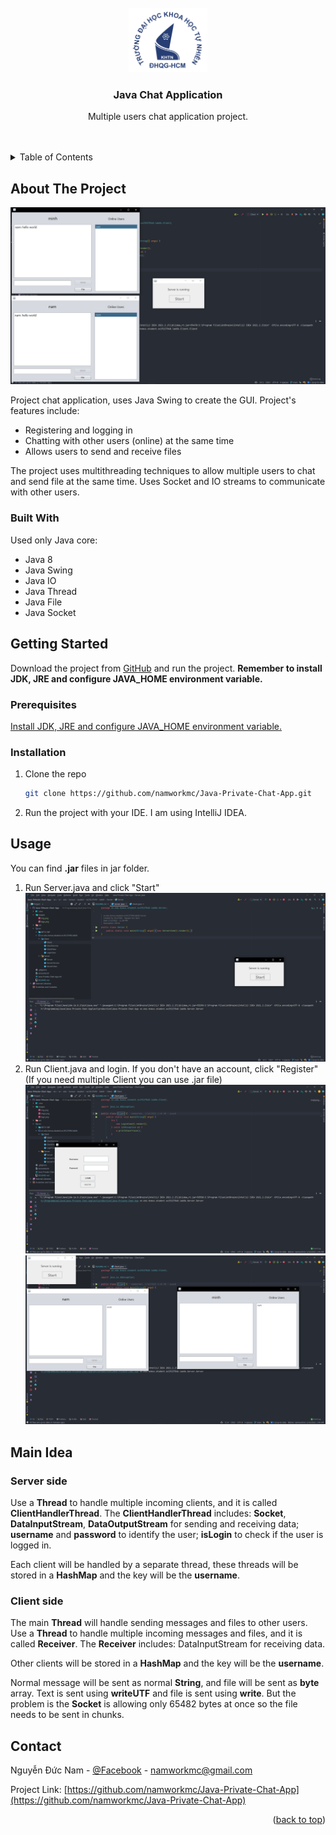 <div id="top"></div>
<!--
*** Thanks for checking out the Best-README-Template. If you have a suggestion
*** that would make this better, please fork the repo and create a pull request
*** or simply open an issue with the tag "enhancement".
*** Don't forget to give the project a star!
*** Thanks again! Now go create something AMAZING! :D
-->



<!-- PROJECT SHIELDS -->
<!--
*** I'm using markdown "reference style" links for readability.
*** Reference links are enclosed in brackets [ ] instead of parentheses ( ).
*** See the bottom of this document for the declaration of the reference variables
*** for contributors-url, forks-url, etc. This is an optional, concise syntax you may use.
*** https://www.markdownguide.org/basic-syntax/#reference-style-links
-->

[comment]: <> ([![Contributors][contributors-shield]][contributors-url])

[comment]: <> ([![Forks][forks-shield]][forks-url])

[comment]: <> ([![Stargazers][stars-shield]][stars-url])

[comment]: <> ([![Issues][issues-shield]][issues-url])

[comment]: <> ([![MIT License][license-shield]][license-url])

[comment]: <> ([![LinkedIn][linkedin-shield]][linkedin-url])



<!-- PROJECT LOGO -->
<br />
<div align="center">
  <a href="https://github.com/namworkmc/Project-A-star-Path-Finding">
    <img src="images/logo.png" alt="Logo" width="25%">
  </a>

<h3 align="center">Java Chat Application</h3>

  <p align="center">
    Multiple users chat application project.
    <br />
    <br />
    <br />
  </p>
</div>



<!-- TABLE OF CONTENTS -->
<details>
  <summary>Table of Contents</summary>
  <ol>
    <li>
      <a href="#about-the-project">About The Project</a>
      <ul>
        <li><a href="#built-with">Built With</a></li>
      </ul>
    </li>
    <li>
      <a href="#getting-started">Getting Started</a>
      <ul>
        <li><a href="#prerequisites">Prerequisites</a></li>
        <li><a href="#installation">Installation</a></li>
      </ul>
    </li>
    <li><a href="#usage">Usage</a></li>
    <li><a href="#idea">Idea</a></li>
    <li><a href="#contact">Contact</a></li>
  </ol>
</details>



<!-- ABOUT THE PROJECT -->
<a id="about-the-project"></a>

## About The Project

[![Product Name Screen Shot][product-screenshot]]()

Project chat application, uses Java Swing to create the GUI. Project's features include:

- Registering and logging in
- Chatting with other users (online) at the same time
- Allows users to send and receive files

The project uses multithreading techniques to allow multiple users to chat and send file at the same time. Uses Socket
and IO streams to communicate with other users.

<a id="built-with"></a>

### Built With

Used only Java core:

- Java 8
- Java Swing
- Java IO
- Java Thread
- Java File
- Java Socket

<!-- GETTING STARTED -->
<a id="getting-started"></a>

## Getting Started

Download the project from [GitHub](https://github.com/namworkmc/Java-Private-Chat-App.git) and run the project.
**Remember to install JDK, JRE and configure JAVA_HOME environment variable.**

<a id="prerequisites"></a>

### Prerequisites

[Install JDK, JRE and configure JAVA_HOME environment variable.](https://youtu.be/IJ-PJbvJBGs)

<a id="installation"></a>

### Installation

1. Clone the repo
   ```sh
   git clone https://github.com/namworkmc/Java-Private-Chat-App.git
   ```
2. Run the project with your IDE. I am using IntelliJ IDEA.

<!-- USAGE EXAMPLES -->
<a id="usage"></a>

## Usage

You can find **.jar** files in jar folder.

1. Run Server.java and click "Start"
   ![img.png](images/img2.png)
2. Run Client.java and login. If you don't have an account, click "Register"
   (If you need multiple Client you can use .jar file)
   ![img.png](images/img3.png)
   ![img_1.png](images/img4.png)

<!-- IDEA -->
<a id="idea"></a>

## Main Idea

### Server side
Use a **Thread** to handle multiple incoming clients, and it is called **ClientHandlerThread**. 
The **ClientHandlerThread** includes: **Socket**, **DataInputStream**, **DataOutputStream** for sending and receiving data;
**username** and **password** to identify the user; **isLogin** to check if the user is logged in.

Each client will be handled by a separate thread, these threads will be stored in a **HashMap** and the key will be the **username**.

### Client side
The main **Thread** will handle sending messages and files to other users.
Use a **Thread** to handle multiple incoming messages and files, and it is called **Receiver**.
The **Receiver** includes: DataInputStream for receiving data.

Other clients will be stored in a **HashMap** and the key will be the **username**.

Normal message will be sent as normal **String**, and file will be sent as **byte** array.
Text is sent using **writeUTF** and file is sent using **write**.
But the problem is the **Socket** is allowing only 65482 bytes at once so
the file needs to be sent in chunks.

<!-- CONTACT -->
<a id="contact"></a>

## Contact

Nguyễn Đức Nam - [@Facebook](https://www.facebook.com/DucNamHCMUS) - namworkmc@gmail.com<br>

Project
Link: [https://github.com/namworkmc/Java-Private-Chat-App](https://github.com/namworkmc/Java-Private-Chat-App)

<p align="right">(<a href="#top">back to top</a>)</p>


[contributors-shield]: https://img.shields.io/github/contributors/othneildrew/Best-README-Template.svg?style=for-the-badge

[contributors-url]: https://github.com/othneildrew/Best-README-Template/graphs/contributors

[forks-shield]: https://img.shields.io/github/forks/othneildrew/Best-README-Template.svg?style=for-the-badge

[forks-url]: https://github.com/othneildrew/Best-README-Template/network/members

[stars-shield]: https://img.shields.io/github/stars/othneildrew/Best-README-Template.svg?style=for-the-badge

[stars-url]: https://github.com/othneildrew/Best-README-Template/stargazers

[issues-shield]: https://img.shields.io/github/issues/othneildrew/Best-README-Template.svg?style=for-the-badge

[issues-url]: https://github.com/othneildrew/Best-README-Template/issues

[license-shield]: https://img.shields.io/github/license/othneildrew/Best-README-Template.svg?style=for-the-badge

[license-url]: https://github.com/othneildrew/Best-README-Template/blob/master/LICENSE.txt

[linkedin-shield]: https://img.shields.io/badge/-LinkedIn-black.svg?style=for-the-badge&logo=linkedin&colorB=555

[linkedin-url]: https://linkedin.com/in/othneildrew

[product-screenshot]: images/img.png
